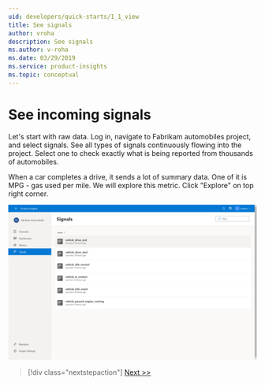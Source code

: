 ```yaml
---
uid: developers/quick-starts/1_1_view
title: See signals
author: vroha
description: See signals
ms.author: v-roha
ms.date: 03/29/2019
ms.service: product-insights
ms.topic: conceptual
---
```


# See incoming signals

Let's start with raw data. Log in, navigate to Fabrikam automobiles project, and select signals. See all types of signals continuously flowing into the project. Select one to check exactly what is being reported from thousands of automobiles. 

When a car completes a drive, it sends a lot of summary data. One of it is MPG - gas used per mile. We will explore this metric. Click "Explore" on top right corner. 

![Signals page](1_1_view.PNG)

> [!div class="nextstepaction"]
> [Next >>](1_2_slice.md)



